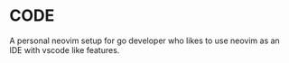 # CODE 
A personal neovim setup for go developer who likes to use neovim as an IDE with vscode like features.

